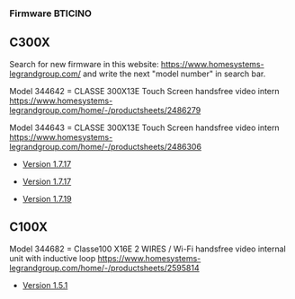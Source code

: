 ### Firmware BTICINO

## C300X

Search for new firmware in this website: https://www.homesystems-legrandgroup.com/ and write the next "model number" in search bar.

Model 344642 = CLASSE 300X13E Touch Screen handsfree video intern
https://www.homesystems-legrandgroup.com/home/-/productsheets/2486279

Model 344643 = CLASSE 300X13E Touch Screen handsfree video intern
https://www.homesystems-legrandgroup.com/home/-/productsheets/2486306

- [Version 1.7.17](https://www.homesystems-legrandgroup.com/MatrixENG/liferay/bt_mxLiferayCheckout.jsp?fileFormat=generic&fileName=C300X_010717.fwz&fileId=58107.23188.15908.12349)

- [Version 1.7.17](https://prodlegrandressourcespkg.blob.core.windows.net/packagecontainer/package_343bb0abacf05a27c6c146848e85d1de2425700e_h.tar.gz)

- [Version 1.7.19](https://prodlegrandressourcespkg.blob.core.windows.net/binarycontainer/bt_344642_3_0_0-c300x_010719_1_7_19.bin)

## C100X

Model 344682 = Classe100 X16E 2 WIRES / Wi-Fi handsfree video internal unit with inductive loop
https://www.homesystems-legrandgroup.com/home/-/productsheets/2595814

- [Version 1.5.1](https://www.homesystems-legrandgroup.com/MatrixENG/liferay/bt_mxLiferayCheckout.jsp?fileFormat=generic&fileName=C100X_010501.fwz&fileId=58107.23188.46381.34528)
